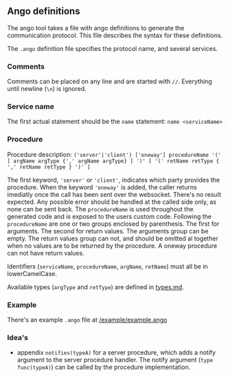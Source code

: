 ## Ango definitions
The ango tool takes a file with ango definitions to generate the communication protocol. This file describes the syntax for these definitions.


The `.ango` definition file  specifies the protocol name, and several services.

### Comments
Comments can be placed on any line and are started with `//`. Everything until newline (`\n`) is ignored.

### Service name
The first actual statement should be the `name` statement:
`name <serviceName>`

### Procedure
Procedure description:
`('server'|'client') ['oneway'] procedureName '(' [ argName argType {',' argName argType} ] ')' [ '(' retName retType { ',' retName retType } ')' ]`

The first keyword, `'server'` or `'client'`, indicates which party provides the procedure.
When the keyword `'oneway'` is added, the caller returns imediatly once the call has been sent over the websocket. There's no result expected. Any possible error should be handled at the called side only, as none can be sent back. The `procedureName` is used throughout the generated code and is exposed to the users custom code. Following the `procedureName` are one or two groups enclosed by parenthesis. The first for arguments. The second for return values. The arguments group can be empty. The return values group can not, and should be omitted al together when no values are to be returned by the procedure. A oneway procedure can not have return values.

Identifiers (`serviceName`, `procedureName`, `argName`, `retName`) must all be in lowerCamelCase.

Available types (`argType` and `retType`) are defined in [types.md](types.md).

### Example
There's an example `.ango` file at [/example/example.ango](/example/example.ango)


### Idea's
 - appendix `notifies(typeA)` for a server procedure, which adds a notify argument to the server procedure handler. The notify argument (`type func(typeA)`) can be called by the procedure implementation.